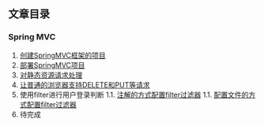 ## 文章目录

### Spring MVC

1. [创建SpringMVC框架的项目](./pages/spring-mvc/1.创建SpringMVC框架的项目.md)
1. [部署SpringMVC项目](./pages/spring-mvc/2.部署SpringMVC项目.md)
1. [对静态资源请求处理](./pages/spring-mvc/3.对静态资源请求处理.md)
1. [让普通的浏览器支持DELETE和PUT等请求](./pages/spring-mvc/4.让普通的浏览器支持DELETE和PUT等请求.md)
1. 使用filter进行用户登录判断
1.1. [注解的方式配置filter过滤器](./pages/spring-mvc/5.1.使用filter过滤器（注解）.md)
1.1. [配置文件的方式配置filter过滤器](./pages/spring-mvc/5.2.使用filter过滤器（配置）.md)
1. 待完成